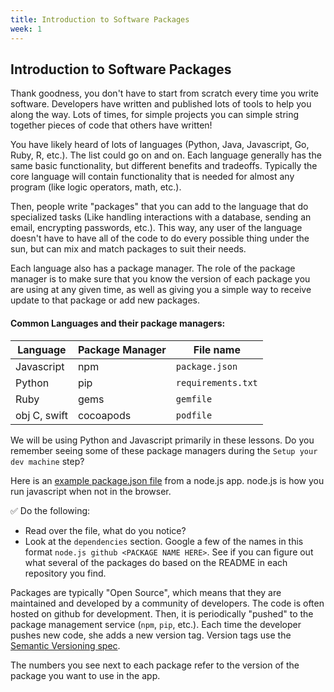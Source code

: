 ```yaml
---
title: Introduction to Software Packages
week: 1
---
```


## Introduction to Software Packages
Thank goodness, you don't have to start from scratch every time you write software. Developers have written and published lots of tools to help you along the way. Lots of times, for simple projects you can simple string together pieces of code that others have written!

You have likely heard of lots of languages (Python, Java, Javascript, Go, Ruby, R, etc.). The list could go on and on. Each language generally has the same basic functionality, but different benefits and tradeoffs. Typically the core language will contain functionality that is needed for almost any program (like logic operators, math, etc.).

Then, people write "packages" that you can add to the language that do specialized tasks (Like handling interactions with a database, sending an email, encrypting passwords, etc.). This way, any user of the language doesn't have to have all of the code to do every possible thing under the sun, but can mix and match packages to suit their needs.

Each language also has a package manager. The role of the package manager is to make sure that you know the version of each package you are using at any given time, as well as giving you a simple way to receive update to that package or add new packages.

#### Common Languages and their package managers:

**Language** | **Package Manager** | **File name**
--- | --- | ---
Javascript | npm | `package.json`
Python | pip | `requirements.txt`
Ruby | gems | `gemfile`
obj C, swift | cocoapods | `podfile`

We will be using Python and Javascript primarily in these lessons. Do you remember seeing some of these package managers during the `Setup your dev machine` step?

Here is an [example package.json file](https://github.com/sahat/hackathon-starter/blob/master/package.json) from a node.js app. node.js is how you run javascript when not in the browser.

:white_check_mark: Do the following:
* Read over the file, what do you notice?
* Look at the `dependencies` section. Google a few of the names in this format `node.js github <PACKAGE NAME HERE>`. See if you can figure out what several of the packages do based on the README in each repository you find.

Packages are typically "Open Source", which means that they are maintained and developed by a community of developers. The code is often hosted on github for development. Then, it is periodically "pushed" to the package management service (`npm`, `pip`, etc.). Each time the developer pushes new code, she adds a new version tag. Version tags use the [Semantic Versioning spec](http://semver.org/).

The numbers you see next to each package refer to the version of the package you want to use in the app.
